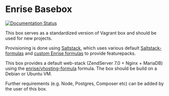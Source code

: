 # Enrise Basebox

[![Documentation Status](https://readthedocs.org/projects/enrise-basebox/badge/?version=latest)](http://enrise-basebox.readthedocs.org/en/latest/?badge=latest)

This box serves as a standardized version of Vagrant box and should be used for new projects.

Provisioning is done using [Saltstack](http://saltstack.org), which uses various default
[Saltstack-formulas](https://github.com/saltstack-formulas) and
[custom Enrise formulas](https://github.com/enrise/?query=formula) to provide featurepacks.

This box provides a default web-stack (ZendServer 7.0 + Nginx + MariaDB) using the
[enrise/vhosting-formula](https://github.com/enrise/vhosting-formula) formula.
The box should be build on a Debian or Ubuntu VM.

Further requirements (e.g. Node, Postgres, Composer etc) can be added by the user of this box.

